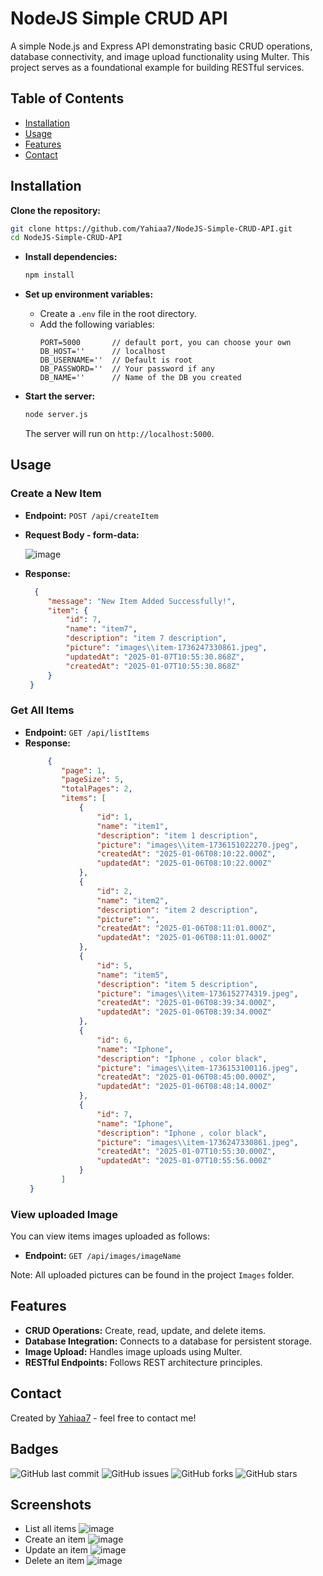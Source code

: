 # NodeJS Simple CRUD API

A simple Node.js and Express API demonstrating basic CRUD operations, database connectivity, and image upload functionality using Multer. This project serves as a foundational example for building RESTful services.

## Table of Contents

- [Installation](#installation)
- [Usage](#usage)
- [Features](#features)
- [Contact](#contact)

## Installation

 **Clone the repository:**
   ```bash
   git clone https://github.com/Yahiaa7/NodeJS-Simple-CRUD-API.git
   cd NodeJS-Simple-CRUD-API
   ```

* **Install dependencies:**
   ```bash
   npm install
   ```

* **Set up environment variables:**
   - Create a `.env` file in the root directory.
   - Add the following variables:
     ```env
     PORT=5000       // default port, you can choose your own
     DB_HOST=''      // localhost
     DB_USERNAME=''  // Default is root
     DB_PASSWORD=''  // Your password if any
     DB_NAME=''      // Name of the DB you created

     ```

* **Start the server:**
   ```bash
   node server.js
   ```
   The server will run on `http://localhost:5000`.

## Usage

### Create a New Item

- **Endpoint:** `POST /api/createItem`
- **Request Body - form-data:**

  ![image](https://github.com/user-attachments/assets/0cd402e2-d284-46b2-9220-042d9f5ae707)


- **Response:**
  ```json
    {
       "message": "New Item Added Successfully!",
       "item": {
           "id": 7,
           "name": "item7",
           "description": "item 7 description",
           "picture": "images\\item-1736247330861.jpeg",
           "updatedAt": "2025-01-07T10:55:30.868Z",
           "createdAt": "2025-01-07T10:55:30.868Z"
       }
   }

  ```

### Get All Items

- **Endpoint:** `GET /api/listItems`
- **Response:**
  ```json
       {
          "page": 1,
          "pageSize": 5,
          "totalPages": 2,
          "items": [
              {
                  "id": 1,
                  "name": "item1",
                  "description": "item 1 description",
                  "picture": "images\\item-1736151022270.jpeg",
                  "createdAt": "2025-01-06T08:10:22.000Z",
                  "updatedAt": "2025-01-06T08:10:22.000Z"
              },
              {
                  "id": 2,
                  "name": "item2",
                  "description": "item 2 description",
                  "picture": "",
                  "createdAt": "2025-01-06T08:11:01.000Z",
                  "updatedAt": "2025-01-06T08:11:01.000Z"
              },
              {
                  "id": 5,
                  "name": "item5",
                  "description": "item 5 description",
                  "picture": "images\\item-1736152774319.jpeg",
                  "createdAt": "2025-01-06T08:39:34.000Z",
                  "updatedAt": "2025-01-06T08:39:34.000Z"
              },
              {
                  "id": 6,
                  "name": "Iphone",
                  "description": "Iphone , color black",
                  "picture": "images\\item-1736153100116.jpeg",
                  "createdAt": "2025-01-06T08:45:00.000Z",
                  "updatedAt": "2025-01-06T08:48:14.000Z"
              },
              {
                  "id": 7,
                  "name": "Iphone",
                  "description": "Iphone , color black",
                  "picture": "images\\item-1736247330861.jpeg",
                  "createdAt": "2025-01-07T10:55:30.000Z",
                  "updatedAt": "2025-01-07T10:55:56.000Z"
              }
          ]
   }
  ```

### View uploaded Image
You can view items images uploaded as follows: 

- **Endpoint:** `GET /api/images/imageName`

Note: All uploaded pictures can be found in the project ```Images``` folder.  


## Features

- **CRUD Operations:** Create, read, update, and delete items.
- **Database Integration:** Connects to a database for persistent storage.
- **Image Upload:** Handles image uploads using Multer.
- **RESTful Endpoints:** Follows REST architecture principles.

## Contact

Created by [Yahiaa7](https://github.com/Yahiaa7) - feel free to contact me!

## Badges

![GitHub last commit](https://img.shields.io/github/last-commit/Yahiaa7/NodeJS-Simple-CRUD-API)
![GitHub issues](https://img.shields.io/github/issues/Yahiaa7/NodeJS-Simple-CRUD-API)
![GitHub forks](https://img.shields.io/github/forks/Yahiaa7/NodeJS-Simple-CRUD-API)
![GitHub stars](https://img.shields.io/github/stars/Yahiaa7/NodeJS-Simple-CRUD-API)

## Screenshots

* List all items
![image](https://github.com/user-attachments/assets/12b132ce-82c1-4403-b7d6-7b4c37141d29)
* Create an item
![image](https://github.com/user-attachments/assets/e62f65cf-b0a3-4daf-8d51-607ac21216a2)
* Update an item
![image](https://github.com/user-attachments/assets/b925559d-b254-4b01-b020-9a88f437ef07)
* Delete an item
![image](https://github.com/user-attachments/assets/38043700-17c1-4a22-9dc7-cae794b992cf)




